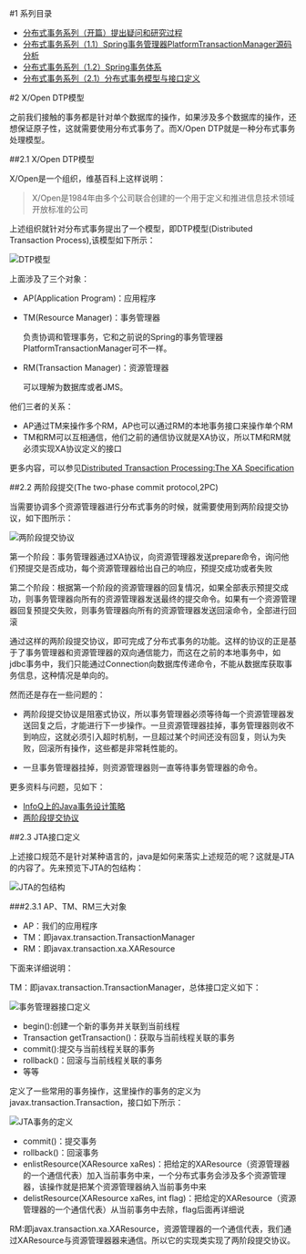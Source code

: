 #1 系列目录

-	[分布式事务系列（开篇）提出疑问和研究过程](http://my.oschina.net/pingpangkuangmo/blog/413518)
-	[分布式事务系列（1.1）Spring事务管理器PlatformTransactionManager源码分析](http://my.oschina.net/pingpangkuangmo/blog/415162)
-	[分布式事务系列（1.2）Spring事务体系]()
-	[分布式事务系列（2.1）分布式事务模型与接口定义]()


#2 X/Open DTP模型

之前我们接触的事务都是针对单个数据库的操作，如果涉及多个数据库的操作，还想保证原子性，这就需要使用分布式事务了。而X/Open DTP就是一种分布式事务处理模型。

##2.1 X/Open DTP模型

X/Open是一个组织，维基百科上这样说明：

> X/Open是1984年由多个公司联合创建的一个用于定义和推进信息技术领域开放标准的公司

上述组织就针对分布式事务提出了一个模型，即DTP模型(Distributed Transaction Process),该模型如下所示：

![DTP模型](https://static.oschina.net/uploads/img/201505/19061812_ny1A.png "DTP模型")

上面涉及了三个对象：

-	AP(Application Program)：应用程序
-	TM(Resource Manager)：事务管理器
	
	负责协调和管理事务，它和之前说的Spring的事务管理器PlatformTransactionManager可不一样。

-	RM(Transaction Manager)：资源管理器

	可以理解为数据库或者JMS。

他们三者的关系：

-	AP通过TM来操作多个RM，AP也可以通过RM的本地事务接口来操作单个RM
-	TM和RM可以互相通信，他们之前的通信协议就是XA协议，所以TM和RM就必须实现XA协议定义的接口

更多内容，可以参见[Distributed Transaction Processing:The XA Specification](http://pubs.opengroup.org/onlinepubs/009680699/toc.pdf)

##2.2 两阶段提交(The two-phase commit protocol,2PC)

当需要协调多个资源管理器进行分布式事务的时候，就需要使用到两阶段提交协议，如下图所示：

![两阶段提交协议](https://static.oschina.net/uploads/img/201505/19065944_pgTR.png "两阶段提交协议")

第一个阶段：事务管理器通过XA协议，向资源管理器发送prepare命令，询问他们预提交是否成功，每个资源管理器给出自己的响应，预提交成功或者失败

第二个阶段：根据第一个阶段的资源管理器的回复情况，如果全部表示预提交成功，则事务管理器向所有的资源管理器发送最终的提交命令。如果有一个资源管理器回复预提交失败，则事务管理器向所有的资源管理器发送回滚命令，全部进行回滚

通过这样的两阶段提交协议，即可完成了分布式事务的功能。这样的协议的正是基于了事务管理器和资源管理器的双向通信能力，而这在之前的本地事务中，如jdbc事务中，我们只能通过Connection向数据库传递命令，不能从数据库获取事务信息，这种情况是单向的。

然而还是存在一些问题的：

-	两阶段提交协议是阻塞式协议，所以事务管理器必须等待每一个资源管理器发送回复之后，才能进行下一步操作。一旦资源管理器挂掉，事务管理器则收不到响应，这就必须引入超时机制，一旦超过某个时间还没有回复，则认为失败，回滚所有操作，这些都是非常耗性能的。

-	一旦事务管理器挂掉，则资源管理器则一直等待事务管理器的命令。

更多资料与问题，见如下：

-	[InfoQ上的Java事务设计策略](http://www.infoq.com/cn/minibooks/JTDS)
-	[两阶段提交协议](http://book.51cto.com/art/201309/410608.htm)

##2.3 JTA接口定义

上述接口规范不是针对某种语言的，java是如何来落实上述规范的呢？这就是JTA的内容了。先来预览下JTA的包结构：

![JTA的包结构](https://static.oschina.net/uploads/img/201505/19084416_8mVV.png "JTA的包结构")

###2.3.1 AP、TM、RM三大对象

-	AP：我们的应用程序
-	TM：即javax.transaction.TransactionManager
-	RM：即javax.transaction.xa.XAResource

下面来详细说明：

TM：即javax.transaction.TransactionManager，总体接口定义如下：

![事务管理器接口定义](https://static.oschina.net/uploads/img/201505/19083037_jPoK.png "事务管理器接口定义")

-	begin():创建一个新的事务并关联到当前线程
-	Transaction getTransaction()：获取与当前线程关联的事务
-	commit():提交与当前线程关联的事务
-	rollback()：回滚与当前线程关联的事务
-	等等

定义了一些常用的事务操作，这里操作的事务的定义为javax.transaction.Transaction，接口如下所示：

![JTA事务的定义](https://static.oschina.net/uploads/img/201505/19083917_jQnY.png "JTA事务的定义")

-	commit()：提交事务
-	rollback()：回滚事务
-	enlistResource(XAResource xaRes)：把给定的XAResource（资源管理器的一个通信代表）加入当前事务中来，一个分布式事务会涉及多个资源管理器，该操作就是把某个资源管理器纳入当前事务中来
-	delistResource(XAResource xaRes, int flag)：把给定的XAResource（资源管理器的一个通信代表）从当前事务中去除，flag后面再详细说

RM:即javax.transaction.xa.XAResource，资源管理器的一个通信代表，我们通过XAResource与资源管理器器来通信。所以它的实现类实现了两阶段提交协议。






